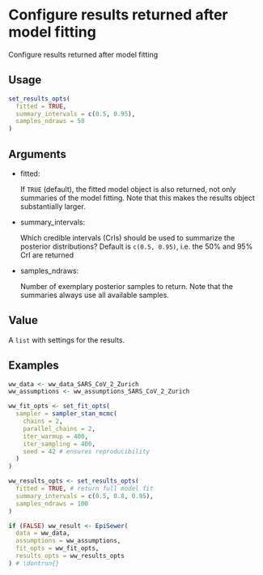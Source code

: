 # Configure results returned after model fitting

Configure results returned after model fitting

## Usage

``` r
set_results_opts(
  fitted = TRUE,
  summary_intervals = c(0.5, 0.95),
  samples_ndraws = 50
)
```

## Arguments

- fitted:

  If `TRUE` (default), the fitted model object is also returned, not
  only summaries of the model fitting. Note that this makes the results
  object substantially larger.

- summary_intervals:

  Which credible intervals (CrIs) should be used to summarize the
  posterior distributions? Default is `c(0.5, 0.95)`, i.e. the 50% and
  95% CrI are returned

- samples_ndraws:

  Number of exemplary posterior samples to return. Note that the
  summaries always use all available samples.

## Value

A `list` with settings for the results.

## Examples

``` r
ww_data <- ww_data_SARS_CoV_2_Zurich
ww_assumptions <- ww_assumptions_SARS_CoV_2_Zurich

ww_fit_opts <- set_fit_opts(
  sampler = sampler_stan_mcmc(
    chains = 2,
    parallel_chains = 2,
    iter_warmup = 400,
    iter_sampling = 400,
    seed = 42 # ensures reproducibility
  )
)

ww_results_opts <- set_results_opts(
  fitted = TRUE, # return full model fit
  summary_intervals = c(0.5, 0.8, 0.95),
  samples_ndraws = 100
)

if (FALSE) ww_result <- EpiSewer(
  data = ww_data,
  assumptions = ww_assumptions,
  fit_opts = ww_fit_opts,
  results_opts = ww_results_opts
) # \dontrun{}
```
